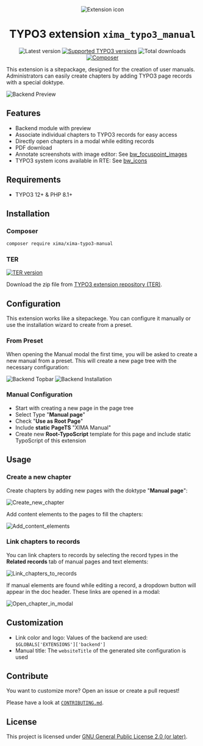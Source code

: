 <div align="center">

![Extension icon](Resources/Public/Icons/Extension.svg)

# TYPO3 extension `xima_typo3_manual`

![Latest version](https://typo3-badges.dev/badge/xima_typo3_manual/version/shields.svg)
[![Supported TYPO3 versions](https://typo3-badges.dev/badge/xima_typo3_manual/typo3/shields.svg)](https://extensions.typo3.org/extension/xima_typo3_manual)
![Total downloads](https://typo3-badges.dev/badge/xima_typo3_manual/downloads/shields.svg)
[![Composer](https://typo3-badges.dev/badge/xima_typo3_manual/composer/shields.svg)](https://packagist.org/packages/xima/xima-typo3-manual)

</div>

This extension is a sitepackage, designed for the creation of user manuals.
Administrators can easily create chapters by adding TYPO3 page records with a
special doktype.

![Backend Preview](./Documentation/Images/backend_preview.png)

## Features

* Backend module with preview
* Associate individual chapters to TYPO3 records for easy access
* Directly open chapters in a modal while editing records
* PDF download
* Annotate screenshots with image editor:
See [bw_focuspoint_images](https://extensions.typo3.org/extension/bw_focuspoint_images)
* TYPO3 system icons available in RTE:
See [bw_icons](https://extensions.typo3.org/extension/bw_icons)

## Requirements

* TYPO3 12+ & PHP 8.1+

## Installation

### Composer

```bash
composer require xima/xima-typo3-manual
```

### TER

[![TER version](https://typo3-badges.dev/badge/xima_typo3_manual/version/shields.svg)](https://extensions.typo3.org/extension/xima_typo3_manual)

Download the zip file from
[TYPO3 extension repository (TER)](https://extensions.typo3.org/extension/xima_typo3_manual).

## Configuration

This extension works like a sitepackege. You can configure it manually or use
the installation wizard to create from a preset.

### From Preset

When opening the Manual modal the first time, you will be asked to create a new
manual from a preset. This will create a new page tree with the necessary
configuration:

![Backend Topbar](./Documentation/Images/backend_topbar.png)
![Backend Installation](./Documentation/Images/backend_installation.png)

### Manual Configuration

* Start with creating a new page in the page tree
* Select Type "**Manual page**"
* Check "**Use as Root Page**"
* Include **static PageTS** "XIMA Manual"
* Create new **Root-TypoScript** template for this page and include static
TypoScript of this extension

## Usage

### Create a new chapter

Create chapters by adding new pages with the doktype "**Manual page**":

![Create_new_chapter](./Documentation/Images/usage_pagetree.png)

Add content elements to the pages to fill the chapters:

![Add_content_elements](./Documentation/Images/usage_content_elements.png)

### Link chapters to records

You can link chapters to records by selecting the record types in the **Related
records**
tab of manual pages and text elements:

![Link_chapters_to_records](./Documentation/Images/backend_linking.png)

If manual elements are found while editing a record, a dropdown button will
appear in the doc header. These links are opened in a modal:

![Open_chapter_in_modal](./Documentation/Images/usage_dropdown.png)

## Customization

* Link color and logo: Values of the backend are
used: ```$GLOBALS['EXTENSIONS']['backend']```
* Manual title: The `websiteTitle` of the generated site configuration is used

## Contribute

You want to customize more? Open an issue or create a pull request!

Please have a look at [`CONTRIBUTING.md`](CONTRIBUTING.md).

## License

This project is licensed
under [GNU General Public License 2.0 (or later)](LICENSE.md).
